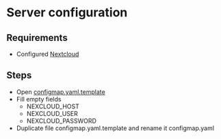 # Server configuration
## Requirements
- Configured [Nextcloud](config_Nextcloud.md)
## Steps
- Open [configmap.yaml.template](../k8s/local/server/configmap.yaml.template)
- Fill empty fields
    - NEXCLOUD_HOST
    - NEXCLOUD_USER
    - NEXCLOUD_PASSWORD
- Duplicate file configmap.yaml.template and rename it configmap.yaml